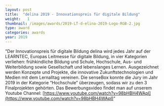 ```yaml
---
layout: post
title:  "delina 2019 - Innovationspreis für digitale Bildung"
weight:   1
thumbnail: /images/awards/2019-LT-d-elina-2019-Logo-RGB-2.jpg
type: award
categories: awards
year: 2019
---
```

"Der Innovationspreis für digitale Bildung delina wird jedes Jahr auf der LEARNTEC, Europas Leitmesse für digitale Bildung, in vier Kategorien verliehen: frühkindliche Bildung und Schule, Hochschule, Aus- und Weiterbildung sowie Gesellschaft und lebenslanges Lernen. Ausgezeichnet werden Konzepte und Projekte, die innovative Zukunftstechnologien und Medien mit dem Lernalltag vereinen. Die senseBox konnte die Jury im Jahr 2019 in der Kategorie “Hochschule” überzeugen, sodass wir zu den 3 Finalprojekten gehörten. Das Bewerbungsvideo findet man auf unserem Youtube Channel: [https://www.youtube.com/watch?v=98bHBH4WApI](https://www.youtube.com/watch?v=98bHBH4WApI)"
